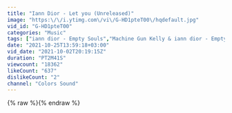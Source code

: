 ```yaml
---
title: "Iann Dior - Let you (Unreleased)"
image: "https:\/\/i.ytimg.com\/vi\/G-HD1pteT00\/hqdefault.jpg"
vid_id: "G-HD1pteT00"
categories: "Music"
tags: ["iann dior - Empty Souls","Machine Gun Kelly & iann dior - Empty Souls","Machine Gun Kelly & iann dior - Empty Souls (ft. 24kGoldn)"]
date: "2021-10-25T13:59:18+03:00"
vid_date: "2021-10-02T20:19:15Z"
duration: "PT2M41S"
viewcount: "18362"
likeCount: "637"
dislikeCount: "2"
channel: "Colors Sound"
---
```

{% raw %}{% endraw %}
